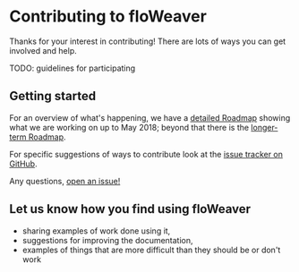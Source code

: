 # Contributing to floWeaver

Thanks for your interest in contributing! There are lots of ways you can get involved and help.

TODO: guidelines for participating

## Getting started

For an overview of what's happening, we have a
[detailed Roadmap](https://github.com/ricklupton/floweaver/projects/2) showing what we
are working on up to May 2018; beyond that there is the
[longer-term Roadmap](https://github.com/ricklupton/floweaver/projects/1).

For specific suggestions of ways to contribute look at the
[issue tracker on GitHub](https://github.com/ricklupton/floweaver/issues).

Any questions, [open an issue!](https://github.com/ricklupton/floweaver/issues/new)

## Let us know how you find using floWeaver

- sharing examples of work done using it, 
- suggestions for improving the documentation, 
- examples of things that are more difficult than they should be or don't work
